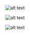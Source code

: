 


![alt text](~/../UI-IDE/blob/master/images/IM_Sequence_Chart.svg)

![alt text](~/UI-IDE/blob/master/images/IM_Sequence_Chart.svg)

![alt text](../../../UI-IDE/blob/master/images/YLZ.IdentityManager/IM_Sequence_Chart.svg)
